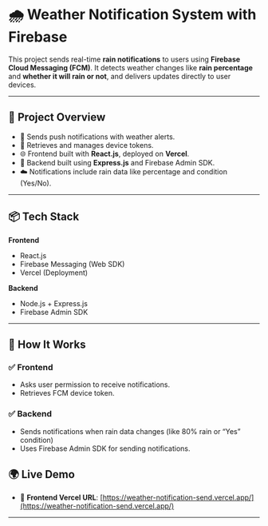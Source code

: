 # 🌧️ Weather Notification System with Firebase

This project sends real-time **rain notifications** to users using **Firebase Cloud Messaging (FCM)**. It detects weather changes like **rain percentage** and **whether it will rain or not**, and delivers updates directly to user devices.

---

## 🚀 Project Overview

- 🔔 Sends push notifications with weather alerts.
- 📱 Retrieves and manages device tokens.
- 🌐 Frontend built with **React.js**, deployed on **Vercel**.
- 🧪 Backend built using **Express.js** and Firebase Admin SDK.
- ☁️ Notifications include rain data like percentage and condition (Yes/No).

---

## 📦 Tech Stack

**Frontend**
- React.js
- Firebase Messaging (Web SDK)
- Vercel (Deployment)

**Backend**
- Node.js + Express.js
- Firebase Admin SDK

---

## 🔧 How It Works

### ✅ Frontend
- Asks user permission to receive notifications.
- Retrieves FCM device token.

### ✅ Backend
- Sends notifications when rain data changes (like 80% rain or “Yes” condition) 
- Uses Firebase Admin SDK for sending notifications.


## 🌍 Live Demo

- 🔗 **Frontend Vercel URL**: [https://weather-notification-send.vercel.app/](https://weather-notification-send.vercel.app/)

---




